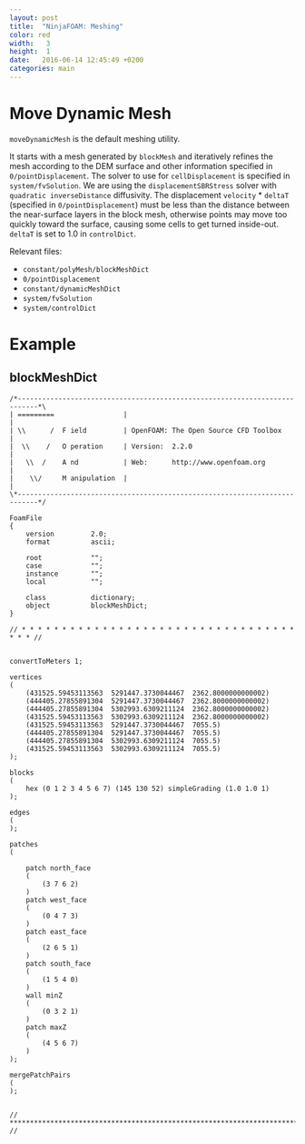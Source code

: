 ```yaml
---
layout: post
title:  "NinjaFOAM: Meshing"
color: red
width:   3 
height:  1
date:   2016-06-14 12:45:49 +0200
categories: main
---
```


# Move Dynamic Mesh


`moveDynamicMesh` is the default meshing utility.

It starts with a mesh generated by `blockMesh` and iteratively refines the mesh according to the DEM surface and other information specified in `0/pointDisplacement`. The solver to use for `cellDisplacement` is specified in `system/fvSolution`. We are using the `displacementSBRStress` solver with `quadratic inverseDistance` diffusivity. The displacement `velocity` * `deltaT` (specified in `0/pointDisplacement`) must be less than the distance between the near-surface layers in the block mesh, otherwise points may move too quickly toward the surface, causing some cells to get turned inside-out. `deltaT` is set to 1.0 in `controlDict`.

Relevant files:

* `constant/polyMesh/blockMeshDict`
* `0/pointDisplacement`
* `constant/dynamicMeshDict`
* `system/fvSolution`
* `system/controlDict`


# Example


## blockMeshDict


    /*---------------------------------------------------------------------------*\
    | =========                 |                                                 |
    | \\      /  F ield         | OpenFOAM: The Open Source CFD Toolbox           |
    |  \\    /   O peration     | Version:  2.2.0                                 |
    |   \\  /    A nd           | Web:      http://www.openfoam.org               |
    |    \\/     M anipulation  |                                                 |
    \*---------------------------------------------------------------------------*/

    FoamFile
    {
        version         2.0;
        format          ascii;

        root            "";
        case            "";
        instance        "";
        local           "";

        class           dictionary;
        object          blockMeshDict;
    }

    // * * * * * * * * * * * * * * * * * * * * * * * * * * * * * * * * * * * * * //


    convertToMeters 1;

    vertices
    (
        (431525.59453113563  5291447.3730044467  2362.8000000000002)
        (444405.27855891304  5291447.3730044467  2362.8000000000002)
        (444405.27855891304  5302993.6309211124  2362.8000000000002)
        (431525.59453113563  5302993.6309211124  2362.8000000000002)
        (431525.59453113563  5291447.3730044467  7055.5)
        (444405.27855891304  5291447.3730044467  7055.5)
        (444405.27855891304  5302993.6309211124  7055.5)
        (431525.59453113563  5302993.6309211124  7055.5)
    );

    blocks
    (
        hex (0 1 2 3 4 5 6 7) (145 130 52) simpleGrading (1.0 1.0 1)
    );

    edges
    (
    );

    patches
    (

        patch north_face
        (
            (3 7 6 2)
        )
        patch west_face
        (
            (0 4 7 3)
        )
        patch east_face
        (
            (2 6 5 1)
        )
        patch south_face
        (
            (1 5 4 0)
        )
        wall minZ
        (
            (0 3 2 1)
        )
        patch maxZ
        (
            (4 5 6 7)
        )
    );

    mergePatchPairs
    (
    );


    // ************************************************************************* //
